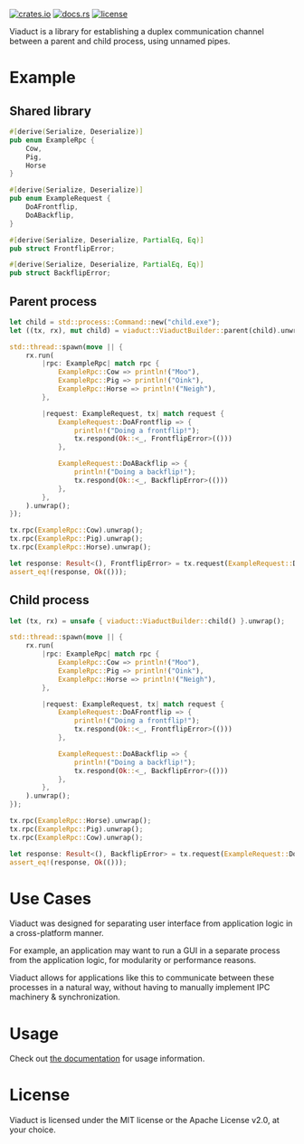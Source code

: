 [![crates.io](https://img.shields.io/crates/v/viaduct.svg)](https://crates.io/crates/viaduct)
[![docs.rs](https://docs.rs/viaduct/badge.svg)](https://docs.rs/viaduct/)
[![license](https://img.shields.io/crates/l/viaduct)](https://github.com/WilliamVenner/viaduct/blob/master/LICENSE)

Viaduct is a library for establishing a duplex communication channel between a parent and child process, using unnamed pipes.

# Example

## Shared library

```rs
#[derive(Serialize, Deserialize)]
pub enum ExampleRpc {
    Cow,
    Pig,
    Horse
}

#[derive(Serialize, Deserialize)]
pub enum ExampleRequest {
    DoAFrontflip,
    DoABackflip,
}

#[derive(Serialize, Deserialize, PartialEq, Eq)]
pub struct FrontflipError;

#[derive(Serialize, Deserialize, PartialEq, Eq)]
pub struct BackflipError;
```

## Parent process

```rust
let child = std::process::Command::new("child.exe");
let ((tx, rx), mut child) = viaduct::ViaductBuilder::parent(child).unwrap().build().unwrap();

std::thread::spawn(move || {
    rx.run(
        |rpc: ExampleRpc| match rpc {
            ExampleRpc::Cow => println!("Moo"),
            ExampleRpc::Pig => println!("Oink"),
            ExampleRpc::Horse => println!("Neigh"),
        },

        |request: ExampleRequest, tx| match request {
            ExampleRequest::DoAFrontflip => {
                println!("Doing a frontflip!");
                tx.respond(Ok::<_, FrontflipError>(()))
            },

            ExampleRequest::DoABackflip => {
                println!("Doing a backflip!");
                tx.respond(Ok::<_, BackflipError>(()))
            },
        },
    ).unwrap();
});

tx.rpc(ExampleRpc::Cow).unwrap();
tx.rpc(ExampleRpc::Pig).unwrap();
tx.rpc(ExampleRpc::Horse).unwrap();

let response: Result<(), FrontflipError> = tx.request(ExampleRequest::DoAFrontflip).unwrap();
assert_eq!(response, Ok(()));
```

## Child process

```rust
let (tx, rx) = unsafe { viaduct::ViaductBuilder::child() }.unwrap();

std::thread::spawn(move || {
    rx.run(
        |rpc: ExampleRpc| match rpc {
            ExampleRpc::Cow => println!("Moo"),
            ExampleRpc::Pig => println!("Oink"),
            ExampleRpc::Horse => println!("Neigh"),
        },

        |request: ExampleRequest, tx| match request {
            ExampleRequest::DoAFrontflip => {
                println!("Doing a frontflip!");
                tx.respond(Ok::<_, FrontflipError>(()))
            },

            ExampleRequest::DoABackflip => {
                println!("Doing a backflip!");
                tx.respond(Ok::<_, BackflipError>(()))
            },
        },
    ).unwrap();
});

tx.rpc(ExampleRpc::Horse).unwrap();
tx.rpc(ExampleRpc::Pig).unwrap();
tx.rpc(ExampleRpc::Cow).unwrap();

let response: Result<(), BackflipError> = tx.request(ExampleRequest::DoABackflip).unwrap();
assert_eq!(response, Ok(()));
```

# Use Cases

Viaduct was designed for separating user interface from application logic in a cross-platform manner.

For example, an application may want to run a GUI in a separate process from the application logic, for modularity or performance reasons.

Viaduct allows for applications like this to communicate between these processes in a natural way, without having to manually implement IPC machinery & synchronization.

# Usage

Check out [the documentation](https://docs.rs/viaduct/) for usage information.

# License

Viaduct is licensed under the MIT license or the Apache License v2.0, at your choice.